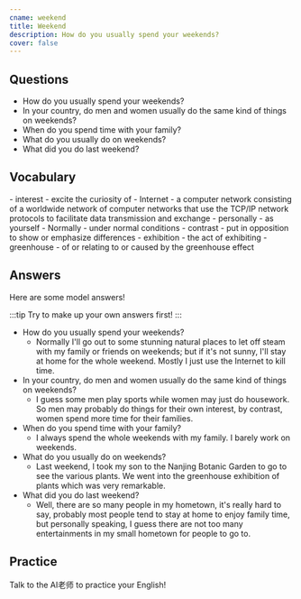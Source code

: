 ```yaml
---
cname: weekend
title: Weekend
description: How do you usually spend your weekends?
cover: false
---
```

<banner></banner>

## Questions

- How do you usually spend your weekends?
- In your country, do men and women usually do the same kind of things on weekends?
- When do you spend time with your family?
- What do you usually do on weekends?
- What did you do last weekend?

## Vocabulary

<vocab-list>
- interest
  - excite the curiosity of
- Internet
  - a computer network consisting of a worldwide network of computer networks that use the TCP&#x2F;IP network protocols to facilitate data transmission and exchange  
- personally
  - as yourself
- Normally
  - under normal conditions
- contrast
  - put in opposition to show or emphasize differences
- exhibition
  - the act of exhibiting
- greenhouse
  - of or relating to or caused by the greenhouse effect

<!-- blank -->

</vocab-list>

## Answers
Here are some model answers!

:::tip
Try to make up your own answers first!
:::

- How do you usually spend your weekends?
  - Normally I&#39;ll go out to some stunning natural places to let off steam with my family or friends on weekends; but if it&#39;s not sunny, I&#39;ll stay at home for the whole weekend. Mostly I just use the Internet to kill time.
- In your country, do men and women usually do the same kind of things on weekends?
  - I guess some men play sports while women may just do housework. So men may probably do things for their own interest, by contrast, women spend more time for their families.
- When do you spend time with your family?
  - I always spend the whole weekends with my family. I barely work on weekends.
- What do you usually do on weekends?
  - Last weekend, I took my son to the Nanjing Botanic Garden to go to see the various plants. We went into the greenhouse exhibition of plants which was very remarkable.
- What did you do last weekend?
  - Well, there are so many people in my hometown, it&#39;s really hard to say, probably most people tend to stay at home to enjoy family time, but personally speaking, I guess there are not too many entertainments in my small hometown for people to go to.

## Practice
Talk to the AI老师 to practice your English!
<qrfooter></qrfooter>




